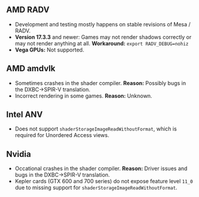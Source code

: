## AMD RADV
- Development and testing mostly happens on stable revisions of Mesa / RADV.
- **Version 17.3.3** and newer: Games may not render shadows correctly or may not render anything at all. **Workaround:** `export RADV_DEBUG=nohiz`
- **Vega GPUs:** Not supported.

## AMD amdvlk
- Sometimes crashes in the shader compiler. **Reason:** Possibly bugs in the DXBC->SPIR-V translation.
- Incorrect rendering in some games. **Reason:** Unknown.

## Intel ANV
- Does not support `shaderStorageImageReadWithoutFormat`, which is required for Unordered Access views.

## Nvidia
- Occational crashes in the shader compiler. **Reason:** Driver issues and bugs in the DXBC->SPIR-V translation.
- Kepler cards (GTX 600 and 700 series) do not expose feature level `11_0` due to missing support for `shaderStorageImageReadWithoutFormat`.
